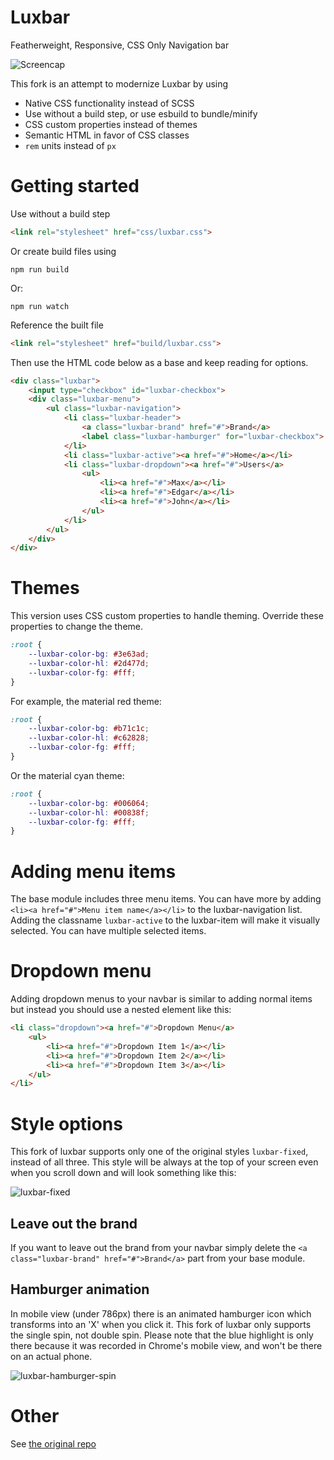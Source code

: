 # Luxbar

Featherweight, Responsive, CSS Only Navigation bar

![Screencap](http://i.imgur.com/0eGzsNt.gif)

This fork is an attempt to modernize Luxbar by using
- Native CSS functionality instead of SCSS
- Use without a build step, or use esbuild to bundle/minify
- CSS custom properties instead of themes
- Semantic HTML in favor of CSS classes
- `rem` units instead of `px`

# Getting started

Use without a build step

```html
<link rel="stylesheet" href="css/luxbar.css">
```

Or create build files using

```
npm run build
```

Or:

```
npm run watch
```

Reference the built file

```html
<link rel="stylesheet" href="build/luxbar.css">
```

Then use the HTML code below as a base and keep reading for options.

```html
<div class="luxbar">
    <input type="checkbox" id="luxbar-checkbox">
    <div class="luxbar-menu">
        <ul class="luxbar-navigation">
            <li class="luxbar-header">
                <a class="luxbar-brand" href="#">Brand</a>
                <label class="luxbar-hamburger" for="luxbar-checkbox"> <span></span> </label>
            </li>
            <li class="luxbar-active"><a href="#">Home</a></li>
            <li class="luxbar-dropdown"><a href="#">Users</a>
                <ul>
                    <li><a href="#">Max</a></li>
                    <li><a href="#">Edgar</a></li>
                    <li><a href="#">John</a></li>
                </ul>
            </li>
        </ul>
    </div>
</div>
```

# Themes

This version uses CSS custom properties to handle theming.  Override these properties to change the theme.

```css
:root {
    --luxbar-color-bg: #3e63ad;
    --luxbar-color-hl: #2d477d;
    --luxbar-color-fg: #fff;
}
```

For example, the material red theme:

```css
:root {
    --luxbar-color-bg: #b71c1c;
    --luxbar-color-hl: #c62828;
    --luxbar-color-fg: #fff;
}
```

Or the material cyan theme:

```css
:root {
    --luxbar-color-bg: #006064;
    --luxbar-color-hl: #00838f;
    --luxbar-color-fg: #fff;
}
```

# Adding menu items
The base module includes three menu items. You can have more by adding `<li><a href="#">Menu item name</a></li>` to the luxbar-navigation list. Adding the classname `luxbar-active` to the luxbar-item will make it visually selected. You can have multiple selected items.

# Dropdown menu
Adding dropdown menus to your navbar is similar to adding normal items but instead you should use a nested element like this:

```html
<li class="dropdown"><a href="#">Dropdown Menu</a>
    <ul>
        <li><a href="#">Dropdown Item 1</a></li>
        <li><a href="#">Dropdown Item 2</a></li>
        <li><a href="#">Dropdown Item 3</a></li>
    </ul>
</li>
```

# Style options
This fork of luxbar supports only one  of the original styles `luxbar-fixed`, instead of all three.  This style will be always at the top of your screen even when you scroll down and will look something like this:

![luxbar-fixed](http://i.imgur.com/h6DBQsI.png)

## Leave out the brand
If you want to leave out the brand from your navbar simply delete the `<a class="luxbar-brand" href="#">Brand</a>` part from your base module.

## Hamburger animation
In mobile view (under 786px) there is an animated hamburger icon which transforms into an 'X' when you click it.  This fork of luxbar only supports the single spin, not double spin. Please note that the blue highlight is only there because it was recorded in Chrome's mobile view, and won't be there on an actual phone.

![luxbar-hamburger-spin](http://i.imgur.com/jjjowwe.gif)

# Other

See [the original repo](https://github.com/balzss/luxbar)
